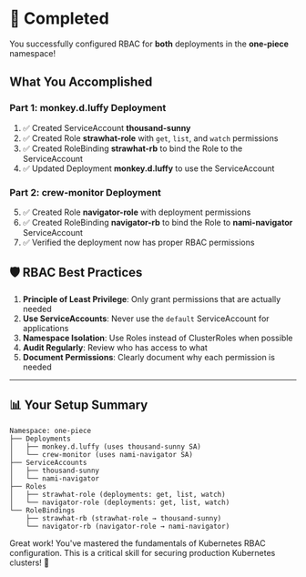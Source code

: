 # 🎉 Completed

You successfully configured RBAC for **both** deployments in the **one-piece** namespace!

## What You Accomplished

### Part 1: monkey.d.luffy Deployment
1. ✅ Created ServiceAccount **thousand-sunny**
2. ✅ Created Role **strawhat-role** with `get`, `list`, and `watch` permissions
3. ✅ Created RoleBinding **strawhat-rb** to bind the Role to the ServiceAccount
4. ✅ Updated Deployment **monkey.d.luffy** to use the ServiceAccount

### Part 2: crew-monitor Deployment
5. ✅ Created Role **navigator-role** with deployment permissions
6. ✅ Created RoleBinding **navigator-rb** to bind the Role to **nami-navigator** ServiceAccount
7. ✅ Verified the deployment now has proper RBAC permissions

## 🛡️ RBAC Best Practices

1. **Principle of Least Privilege**: Only grant permissions that are actually needed
2. **Use ServiceAccounts**: Never use the `default` ServiceAccount for applications
3. **Namespace Isolation**: Use Roles instead of ClusterRoles when possible
4. **Audit Regularly**: Review who has access to what
5. **Document Permissions**: Clearly document why each permission is needed

---

## 📊 Your Setup Summary

```
Namespace: one-piece
├── Deployments
│   ├── monkey.d.luffy (uses thousand-sunny SA)
│   └── crew-monitor (uses nami-navigator SA)
├── ServiceAccounts
│   ├── thousand-sunny
│   └── nami-navigator
├── Roles
│   ├── strawhat-role (deployments: get, list, watch)
│   └── navigator-role (deployments: get, list, watch)
└── RoleBindings
    ├── strawhat-rb (strawhat-role → thousand-sunny)
    └── navigator-rb (navigator-role → nami-navigator)
```

Great work! You've mastered the fundamentals of Kubernetes RBAC configuration. This is a critical skill for securing production Kubernetes clusters! 🚀
